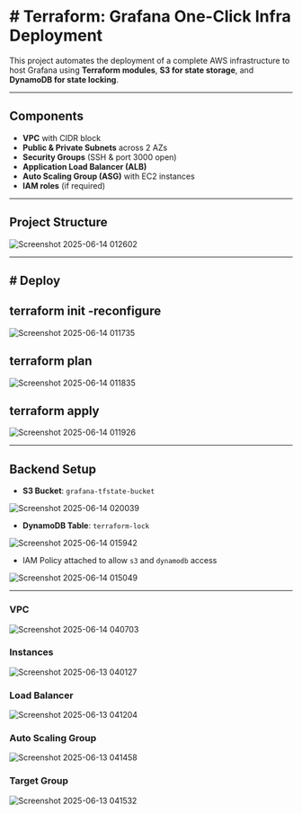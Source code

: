 # # Terraform: Grafana One-Click Infra Deployment

This project automates the deployment of a complete AWS infrastructure to host Grafana using **Terraform modules**, **S3 for state storage**, and **DynamoDB for state locking**.

---

##  Components

- **VPC** with CIDR block
- **Public & Private Subnets** across 2 AZs
- **Security Groups** (SSH & port 3000 open)
- **Application Load Balancer (ALB)**
- **Auto Scaling Group (ASG)** with EC2 instances
- **IAM roles** (if required)



---

##  Project Structure

![Screenshot 2025-06-14 012602](https://github.com/user-attachments/assets/6b3e6954-bc38-4376-bc70-b05c92bc5287)


---

## # Deploy

## terraform init -reconfigure


![Screenshot 2025-06-14 011735](https://github.com/user-attachments/assets/a02af9dc-6f9e-426a-9dbd-1dc5b3d9df9f)



## terraform plan

![Screenshot 2025-06-14 011835](https://github.com/user-attachments/assets/4eabb2d8-32b0-4e9a-a38c-e91f4c6dc734)



## terraform apply


![Screenshot 2025-06-14 011926](https://github.com/user-attachments/assets/f5090275-e34a-4898-a5fd-a5a24e548200)


---

##  Backend Setup

- **S3 Bucket**: `grafana-tfstate-bucket`



![Screenshot 2025-06-14 020039](https://github.com/user-attachments/assets/25685fc8-4b18-4e7b-bc2a-6022fa5a655b)


- **DynamoDB Table**: `terraform-lock`



![Screenshot 2025-06-14 015942](https://github.com/user-attachments/assets/be7eed6c-af4b-479e-ab3c-cacde17bae2e)



- IAM Policy attached to allow `s3` and `dynamodb` access

![Screenshot 2025-06-14 015049](https://github.com/user-attachments/assets/ca16698a-0585-4eee-900e-f7e33f65af40)


---

### VPC


![Screenshot 2025-06-14 040703](https://github.com/user-attachments/assets/70cb617d-c5bc-4612-9604-71c35acc042a)



### Instances 



![Screenshot 2025-06-13 040127](https://github.com/user-attachments/assets/8425cac3-56d3-4c8c-a5b8-7a9aa5a8b987)


###  Load Balancer


![Screenshot 2025-06-13 041204](https://github.com/user-attachments/assets/ef9c733f-afcb-4ad6-87ff-bd17f58b68b6)



###  Auto Scaling Group 


![Screenshot 2025-06-13 041458](https://github.com/user-attachments/assets/106dc090-ab05-4540-82c3-98468dc6a029)



###  Target Group


![Screenshot 2025-06-13 041532](https://github.com/user-attachments/assets/6de08c73-f524-482d-a87f-1ee8de6d5a7c)







 

